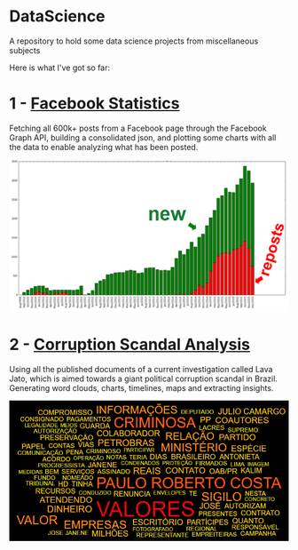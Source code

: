 # DataScience
A repository to hold some data science projects from miscellaneous subjects

Here is what I've got so far:

# 1 - [Facebook Statistics](./FacebookStatistics)

Fetching all 600k+ posts from a Facebook page through the Facebook Graph API, building a consolidated json, and plotting some charts with all the data to enable analyzing what has been posted.

![reposts](./FacebookStatistics/DocImages/reposts.png)

# 2 - [Corruption Scandal Analysis](./CorruptionScandalAnalysis)

Using all the published documents of a current investigation called Lava Jato, which is aimed towards a giant political corruption scandal in Brazil. Generating word clouds, charts, timelines, maps and extracting insights.

![reposts](./CorruptionScandalAnalysis/DocImages/Wordcloud_firstRun.PNG)
